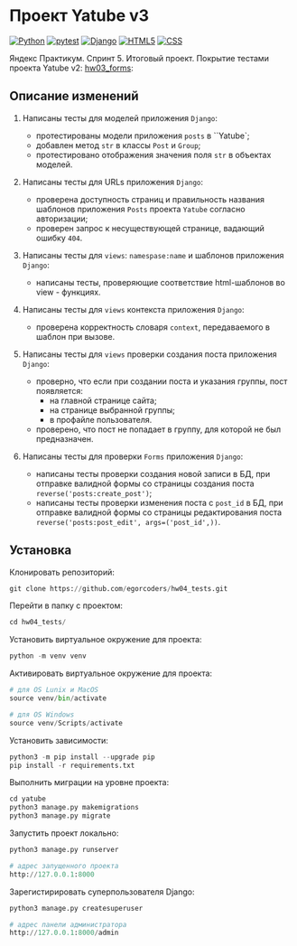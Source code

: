 # Проект Yatube v3

[![Python](https://img.shields.io/badge/-Python-464641?style=flat-square&logo=Python)](https://www.python.org/)
[![pytest](https://img.shields.io/badge/-pytest-464646?style=flat-square&logo=pytest)](https://docs.pytest.org/en/6.2.x/)
[![Django](https://img.shields.io/badge/-Django-464646?style=flat-square&logo=Django)](https://www.djangoproject.com/)
[![HTML5](https://img.shields.io/badge/-HTML5-464646?style=flat-square&logo=html5)](https://en.wikipedia.org/wiki/HTML5)
[![CSS](https://img.shields.io/badge/-CSS-464646?style=flat-square&logo=css3)](https://en.wikipedia.org/wiki/CSS)

Яндекс Практикум. Спринт 5. Итоговый проект. Покрытие тестами проекта Yatube v2: [hw03_forms](https://github.com/egorcoders/hw03_forms/):

## Описание изменений

1. Написаны тесты для моделей приложения `Django`:

   - протестированы модели приложения `posts` в ``Yatube`;
   - добавлен метод `str` в классы `Post` и `Group`;
   - протестировано отображения значения поля `str` в объектах моделей.

2. Написаны тесты для URLs приложения `Django`:

   - проверена доступность страниц и правильность названия шаблонов приложения `Posts` проекта `Yatube` согласно авторизации;
   - проверен запрос к несуществующей странице, вадающий ошибку `404`.

3. Написаны тесты для `views`: `namespase:name` и шаблонов приложения `Django`:

   - написаны тесты, проверяющие соответствие html-шаблонов во view - функциях.

4. Написаны тесты для `views` контекста приложения `Django`:

   - проверена корректность словаря `context`, передаваемого в шаблон при вызове.

5. Написаны тесты для `views` проверки создания поста приложения `Django`:

   - проверно, что если при создании поста и указания группы, пост появляется:
     - на главной странице сайта;
     - на странице выбранной группы;
     - в профайле пользователя.
   - проверено, что пост не попадает в группу, для которой не был предназначен.

6. Написаны тесты для проверки `Forms` приложения `Django`:

   - написаны тесты проверки создания новой записи в БД, при отправке валидной формы со страницы создания поста `reverse('posts:create_post')`;
   - написаны тесты проверки изменения поста с `post_id` в БД, при отправке валидной формы со страницы редактирования поста `reverse('posts:post_edit', args=('post_id',))`.

## Установка

Клонировать репозиторий:

```python
git clone https://github.com/egorcoders/hw04_tests.git
```

Перейти в папку с проектом:

```python
cd hw04_tests/
```

Установить виртуальное окружение для проекта:

```python
python -m venv venv
```

Активировать виртуальное окружение для проекта:

```python
# для OS Lunix и MacOS
source venv/bin/activate

# для OS Windows
source venv/Scripts/activate
```

Установить зависимости:

```python
python3 -m pip install --upgrade pip
pip install -r requirements.txt
```

Выполнить миграции на уровне проекта:

```python
cd yatube
python3 manage.py makemigrations
python3 manage.py migrate
```

Запустить проект локально:

```python
python3 manage.py runserver

# адрес запущенного проекта
http://127.0.0.1:8000
```

Зарегистирировать суперпользователя Django:

```python
python3 manage.py createsuperuser

# адрес панели администратора
http://127.0.0.1:8000/admin
```
